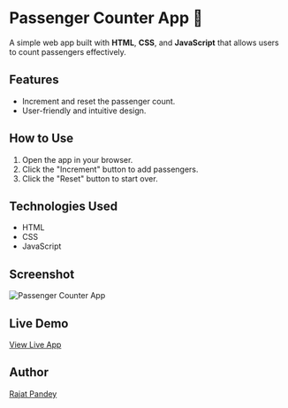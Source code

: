 # Passenger Counter App 🚦

A simple web app built with **HTML**, **CSS**, and **JavaScript** that allows users to count passengers effectively.

## Features
- Increment and reset the passenger count.
- User-friendly and intuitive design.

## How to Use
1. Open the app in your browser.
2. Click the "Increment" button to add passengers.
3. Click the "Reset" button to start over.

## Technologies Used
- HTML
- CSS
- JavaScript

## Screenshot
![Passenger Counter App](screenshot.png) <!-- Replace with your actual screenshot path -->

## Live Demo
[View Live App](#) <!-- Add a live link if hosted -->

## Author
[Rajat Pandey](https://github.com/Kevin1skyrj)
